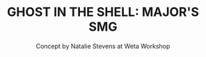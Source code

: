 ---
tags: artwork
category: props
layout: artwork
title: "GHOST IN THE SHELL: MAJOR'S SMG"
subtitle: Concept by Natalie Stevens at Weta Workshop
images: [
  /media/GitS-Front.png,
  /media/GitS-Rear.png,
]
---